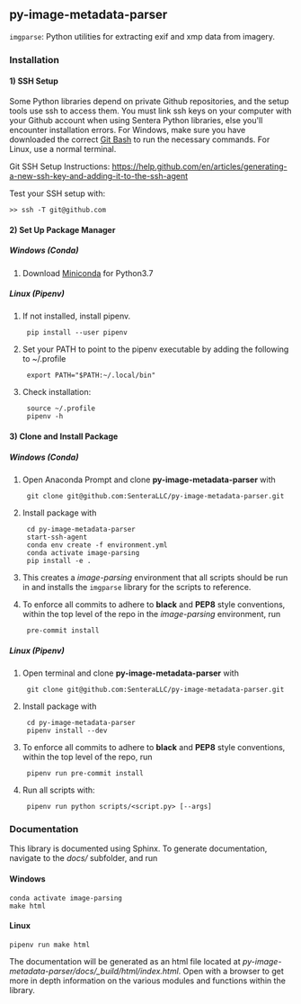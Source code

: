 ## py-image-metadata-parser

``imgparse``: Python utilities for extracting exif and xmp data from imagery.

### Installation 

#### 1) SSH Setup

Some Python libraries depend on private Github repositories, and the setup tools use ssh to access them.  You must link 
ssh keys on your computer with your Github account when using Sentera Python
libraries, else you'll encounter installation errors.  For Windows, make sure you have downloaded the correct 
[Git Bash](https://gitforwindows.org/) to run the necessary commands.  For Linux, use a normal terminal.

Git SSH Setup Instructions: https://help.github.com/en/articles/generating-a-new-ssh-key-and-adding-it-to-the-ssh-agent

Test your SSH setup with:

    >> ssh -T git@github.com
    
#### 2) Set Up Package Manager

##### Windows (Conda)
    
1) Download [Miniconda](https://docs.conda.io/en/latest/miniconda.html) for Python3.7
   
##### Linux (Pipenv)

1) If not installed, install pipenv.

        pip install --user pipenv
        
2) Set your PATH to point to the pipenv executable by adding the following to ~/.profile

        export PATH="$PATH:~/.local/bin"

3) Check installation:

        source ~/.profile
        pipenv -h
        
#### 3) Clone and Install Package

##### Windows (Conda)

1) Open Anaconda Prompt and clone **py-image-metadata-parser** with

        git clone git@github.com:SenteraLLC/py-image-metadata-parser.git

2) Install package with

        cd py-image-metadata-parser
        start-ssh-agent
        conda env create -f environment.yml
        conda activate image-parsing
        pip install -e .
        
3) This creates a *image-parsing* environment that all scripts should be run in and installs the ``imgparse``
   library for the scripts to reference.
   
4) To enforce all commits to adhere to **black** and **PEP8** style conventions, within the top level 
   of the repo in the *image-parsing* environment, run

        pre-commit install
   
##### Linux (Pipenv)

1) Open terminal and clone **py-image-metadata-parser** with

        git clone git@github.com:SenteraLLC/py-image-metadata-parser.git

2) Install package with

        cd py-image-metadata-parser
        pipenv install --dev
        
4) To enforce all commits to adhere to **black** and **PEP8** style conventions, within the top level 
   of the repo, run

        pipenv run pre-commit install
        
3) Run all scripts with:

        pipenv run python scripts/<script.py> [--args]
   
### Documentation

This library is documented using Sphinx. To generate documentation, navigate to the *docs/* subfolder,
and run

#### Windows

    conda activate image-parsing
    make html
    
#### Linux

    pipenv run make html

The documentation will be generated as an html file located at *py-image-metadata-parser/docs/\_build/html/index.html*. 
Open with a browser to get more in depth information on the various modules and functions within the library.
